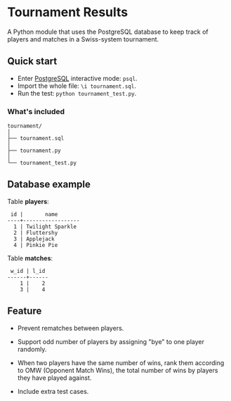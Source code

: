 # Tournament Results

A Python module that uses the PostgreSQL database to keep track of players and matches in a Swiss-system tournament.

## Quick start


- Enter [PostgreSQL](http://www.postgresql.org/) interactive mode: `psql`.
- Import the whole file: `\i tournament.sql`.
- Run the test: `python tournament_test.py`.


### What's included

```
tournament/
│
├── tournament.sql
│
├── tournament.py
│
└── tournament_test.py

```

## Database example

Table **players**:
```
 id |       name
----+------------------
  1 | Twilight Sparkle
  2 | Fluttershy
  3 | Applejack
  4 | Pinkie Pie
```

Table **matches**:
```
 w_id | l_id
------+------
    1 |    2
    3 |    4
```

## Feature

- Prevent rematches between players.

- Support odd number of players by assigning "bye" to one player randomly.

- When two players have the same number of wins, rank them according to OMW (Opponent Match Wins), the total number of wins by players they have played against.

- Include extra test cases.